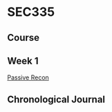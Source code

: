# SEC335

## Course

## Week 1
[Passive Recon](https://github.com/calrose/SEC335CR/blob/main/passive-recon.md)
## Chronological Journal
